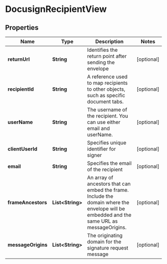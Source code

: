 

# DocusignRecipientView


## Properties

| Name | Type | Description | Notes |
|------------ | ------------- | ------------- | -------------|
|**returnUrl** | **String** | Identifies the return point after sending the envelope |  [optional] |
|**recipientId** | **String** | A reference used to map recipients to other objects, such as specific document tabs. |  [optional] |
|**userName** | **String** | The username of the recipient. You can use either email and userName. |  [optional] |
|**clientUserId** | **String** | Specifies unique identifier for signer |  [optional] |
|**email** | **String** | Specifies the email of the recipient |  [optional] |
|**frameAncestors** | **List&lt;String&gt;** | An array of ancestors that can embed the frame. Include the domain where the envelope will be embedded and the same URL as messageOrigins. |  [optional] |
|**messageOrigins** | **List&lt;String&gt;** | The originating domain for the signature request message |  [optional] |



